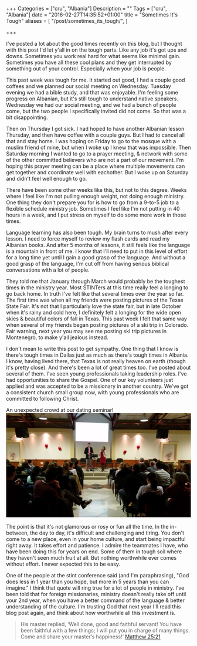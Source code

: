 +++
Categories = ["cru", "Albania"]
Description = ""
Tags = ["cru", "Albania"]
date = "2016-02-27T14:35:52+01:00"
title = "Sometimes It's Tough"
aliases = [
  "/post/sometimes_its_tough/",
]

+++

I've posted a lot about the good times recently on this blog, but I thought with this post I'd let y'all in on the tough parts.  Like any job it's got ups and downs.  Sometimes you work real hard for what seems like minimal gain.  Sometimes you have all these cool plans and they get interrupted by something out of your control.  Especially when your job is people.

This past week was tough for me.  It started out good, I had a couple good coffees and we planned our social meeting on Wednesday.  Tuesday evening we had a bible study, and that was enjoyable.  I'm feeling some progress on Albanian, but it's still tough to understand native speakers.  Wednesday we had our social meeting, and we had a bunch of people come, but the two people I specifically invited did not come.  So that was a bit disappointing.

Then on Thursday I got sick.  I had hoped to have another Albanian lesson Thursday, and then have coffee with a couple guys.  But I had to cancel all that and stay home.  I was hoping on Friday to go to the mosque with a muslim friend of mine, but when I woke up I knew that was impossible.  Then Saturday morning I wanted to go to a prayer meeting, & network with some of the other committed believers who are not a part of our movement.  I'm hoping this prayer meeting can be a place where multiple movements can get together and coordinate well with eachother.  But I woke up on Saturday and didn't feel well enough to go.

There have been some other weeks like this, but not to this degree.  Weeks where I feel like I'm not pulling enough weight, not doing enough ministry.  One thing they don't prepare you for is how to go from a 9-to-5 job to a flexible schedule ministry job.  Sometimes I feel like I'm not putting in 40 hours in a week, and I put stress on myself to do some more work in those times.

Language learning has also been tough.  My brain turns to mush after every lesson.  I need to force myself to review my flash cards and read my Albanian books.  And after 5 months of lessons, it still feels like the language is a mountain in front of me.  I know that I'll need to put in this level of effort for a long time yet until I gain a good grasp of the language.  And without a good grasp of the language, I'm cut off from having serious biblical conversations with a lot of people.

They told me that January through March would probably be the toughest times in the ministry year.  Most STINTers at this time really feel a longing to go back home.  In truth I've felt like that several times over the year so far.  The first time was when all my friends were posting pictures of the Texas State Fair.  It's not that I particularly love the state fair, but in late October when it's rainy and cold here, I definitely felt a longing for the wide open skies & beautiful colors of fall in Texas.  This past week I felt that same way when several of my friends began posting pictures of a ski trip in Colorado.  Fair warning, next year you may see me posting ski trip pictures in Montenegro, to make y'all jealous instead.

I don't mean to write this post to get sympathy.  One thing that I know is there's tough times in Dallas just as much as there's tough times in Albania.  I know, having lived there, that Texas is not really heaven on earth (though it's pretty close).  And there's been a lot of great times too.  I've posted about several of them.  I've seen young professionals taking leadership roles.  I've had opportunities to share the Gospel.  One of our key volunteers just applied and was accepted to be a missionary in another country.  We've got a consistent church small group now, with young professionals who are committed to following Christ.

<div class="data-img col-md-6">
	<span>An unexpected crowd at our dating seminar!</span>
	<img src="/images/2016/dating_seminar_crowd.jpg" >
	</img>
</div>

The point is that it's not glamorous or rosy or fun all the time.  In the in-between, the day to day, it's difficult and challenging and tiring.  You don't come to a new place, even in your home culture, and start being impactful right away.  It takes effort and patience.  I admire the teammates I have, who have been doing this for years on end.  Some of them in tough soil where they haven't seen much fruit at all.  But nothing worthwhile ever comes without effort.  I never expected this to be easy.

One of the people at the stint conference said (and I'm paraphrasing), "God does less in 1 year than you hope, but more in 5 years than you can imagine."  I think that quote will ring true for a lot of people in ministry.  I've been told that for foreign missionaries, ministry doesn't really take off until your 2nd year, when you have a better command of the language & better understanding of the culture.  I'm trusting God that next year I'll read this blog post again, and think about how worthwhile all this investment is.

> His master replied, ‘Well done, good and faithful servant! You have been faithful with a few 
> things; I will put you in charge of many things. Come and share your master’s happiness!’
> <span class="source"><a href="http://biblehub.com/niv/matthew/25.htm">Matthew 25:21</a></span>
